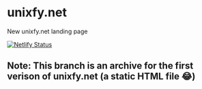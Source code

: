 # unixfy.net
New unixfy.net landing page

[![Netlify Status](https://api.netlify.com/api/v1/badges/8d96a8d3-7144-49ec-bafc-09947e3fb88a/deploy-status)](https://app.netlify.com/sites/unixfynet/deploys)

## Note: This branch is an archive for the first verison of unixfy.net (a static HTML file 😂)
